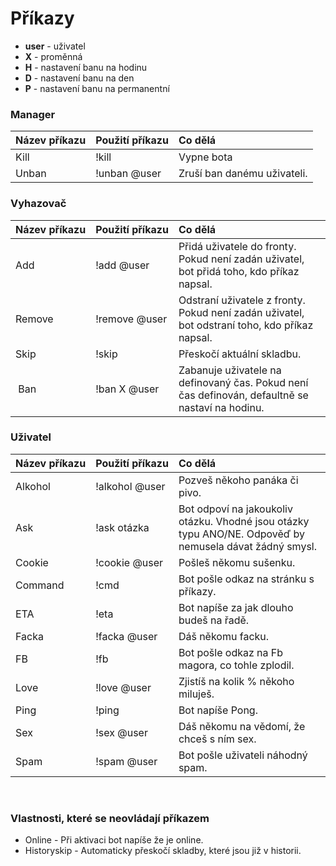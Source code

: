 # Příkazy

- **user** - uživatel
- **X** - proměnná
- **H** - nastavení banu na hodinu
- **D** - nastavení banu na den
- **P** - nastavení banu na permanentní

### Manager
| Název příkazu | Použití příkazu | Co dělá |
|:-------|:--------|:--------|
| Kill | !kill | Vypne bota |
| Unban | !unban @user | Zruší ban danému uživateli. |

### Vyhazovač
| Název příkazu | Použití příkazu | Co dělá |
|:-------|:--------|:--------|
| Add | !add @user | Přidá uživatele do fronty. Pokud není zadán uživatel, bot přidá toho, kdo příkaz napsal. |
| Remove | !remove @user | Odstraní uživatele z fronty. Pokud není zadán uživatel, bot odstraní toho, kdo příkaz napsal. |
| Skip | !skip | Přeskočí aktuální skladbu. |
| Ban | !ban X @user | Zabanuje uživatele na definovaný čas. Pokud není čas definován, defaultně se nastaví na hodinu. |

### Uživatel
| Název příkazu | Použití příkazu | Co dělá |
|:-------|:--------|:--------|
| Alkohol | !alkohol @user | Pozveš někoho panáka či pivo. |
| Ask | !ask otázka | Bot odpoví na jakoukoliv otázku. Vhodné jsou otázky typu ANO/NE. Odpověď by nemusela dávat žádný smysl. |
| Cookie | !cookie @user | Pošleš někomu sušenku. |
| Command | !cmd | Bot pošle odkaz na stránku s příkazy. |
| ETA | !eta | Bot napíše za jak dlouho budeš na řadě. |
| Facka | !facka @user | Dáš někomu facku. |
| FB | !fb | Bot pošle odkaz na Fb magora, co tohle zplodil. |
| Love | !love @user | Zjistíš na kolik % někoho miluješ. |
| Ping | !ping | Bot napíše Pong. |
| Sex | !sex @user | Dáš někomu na vědomí, že chceš s ním sex. |
| Spam | !spam @user | Bot pošle uživateli náhodný spam. |

<br>  

### Vlastnosti, které se neovládají příkazem
- Online - Při aktivaci bot napíše že je online.
- Historyskip - Automaticky přeskočí skladby, které jsou již v historii.
